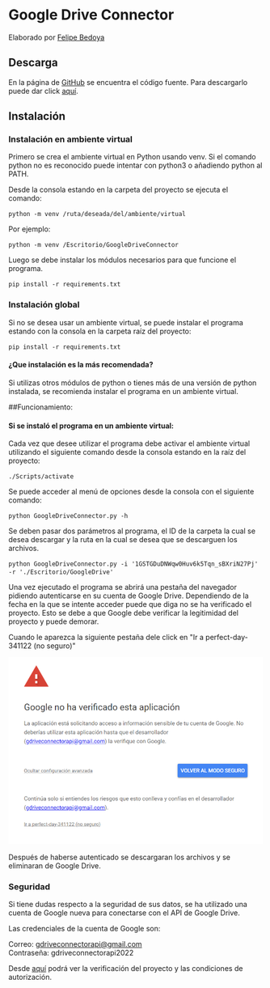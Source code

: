 # Google Drive Connector

Elaborado por [Felipe Bedoya](https://trempo.github.io)

## Descarga

En la página de [GitHub](https://github.com/Trempo/googleDriveConnector) se encuentra el código fuente. Para descargarlo puede dar click [aquí](https://github.com/Trempo/googleDriveConnector/archive/refs/heads/main.zip).

## Instalación

### Instalación en ambiente virtual

Primero se crea el ambiente virtual en Python usando venv. Si el comando python no es reconocido puede intentar con python3 o añadiendo python al PATH.

Desde la consola estando en la carpeta del proyecto se ejecuta el comando:

    python -m venv /ruta/deseada/del/ambiente/virtual
    
Por ejemplo:

    python -m venv /Escritorio/GoogleDriveConnector

Luego se debe instalar los módulos necesarios para que funcione el programa.

    pip install -r requirements.txt


### Instalación global

Si no se desea usar un ambiente virtual, se puede instalar el programa estando con la consola en la carpeta raíz del proyecto:

    pip install -r requirements.txt

#### ¿Que instalación es la más recomendada?

Si utilizas otros módulos de python o tienes más de una versión de python instalada, se recomienda instalar el programa en un ambiente virtual.


##Funcionamiento:

#### Si se instaló el programa en un ambiente virtual:

Cada vez que desee utilizar el programa debe activar el ambiente virtual utilizando el siguiente comando desde la consola estando en la raíz del proyecto:

    ./Scripts/activate


Se puede acceder al menú de opciones desde la consola con el siguiente comando:

    python GoogleDriveConnector.py -h

Se deben pasar dos parámetros al programa, el ID de la carpeta la cual se desea descargar y la ruta en la cual se desea que se descarguen los archivos.

    python GoogleDriveConnector.py -i '1GSTGDuDNWqw0Huv6k5Tqn_sBXriN27Pj' -r './Escritorio/GoogleDrive'

Una vez ejecutado el programa se abrirá una pestaña del navegador pidiendo autenticarse en su cuenta de Google Drive. Dependiendo de la fecha en la que se intente acceder puede que diga no se ha verificado el proyecto. Esto se debe a que Google debe verificar la legitimidad del proyecto y puede demorar.

Cuando le aparezca la siguiente pestaña dele click en "Ir a perfect-day-341122 (no seguro)"

![img.png](img.png)

Después de haberse autenticado se descargaran los archivos y se eliminaran de Google Drive.


### Seguridad

Si tiene dudas respecto a la seguridad de sus datos, se ha utilizado una cuenta de Google nueva para conectarse con el API de Google Drive.

Las credenciales de la cuenta de Google son:

Correo: gdriveconnectorapi@gmail.com <br>
Contraseña: gdriveconnectorapi2022

Desde [aquí](https://console.developers.google.com/home/dashboard?authuser=2&project=perfect-day-341122) podrá ver la verificación del proyecto y las condiciones de autorización.


